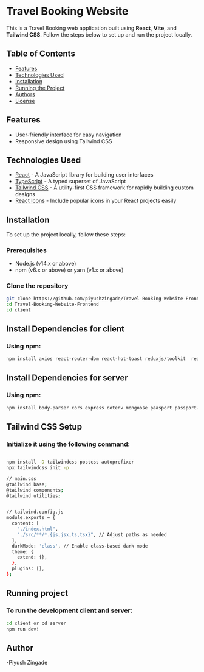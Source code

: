   # Travel Booking Website

This is a Travel Booking web application built using **React**, **Vite**, and **Tailwind CSS**. Follow the steps below to set up and run the project locally.

## Table of Contents

- [Features](#features)
- [Technologies Used](#technologies-used)
- [Installation](#installation)
- [Running the Project](#running-the-project)
- [Authors](#authors)
- [License](#license)

## Features

- User-friendly interface for easy navigation
- Responsive design using Tailwind CSS


## Technologies Used

- [React](https://reactjs.org/) - A JavaScript library for building user interfaces
- [TypeScript](https://www.typescriptlang.org/) - A typed superset of JavaScript
- [Tailwind CSS](https://tailwindcss.com/) - A utility-first CSS framework for rapidly building custom designs
- [React Icons](https://react-icons.github.io/react-icons/) - Include popular icons in your React projects easily

## Installation

To set up the project locally, follow these steps:

### Prerequisites

- Node.js (v14.x or above)
- npm (v6.x or above) or yarn (v1.x or above)

### Clone the repository

```bash
git clone https://github.com/piyushzingade/Travel-Booking-Website-Frontend.git
cd Travel-Booking-Website-Frontend
cd client
```
## Install Dependencies for client 
### Using npm:
```bash
npm install axios react-router-dom react-hot-toast reduxjs/toolkit  react-redux react-dom
```

## Install Dependencies for server 
### Using npm:
```bash
npm install body-parser cors express dotenv mongoose paasport passport-local password-mongoose 
```

## Tailwind CSS Setup
### Initialize it using the following command:
```bash

npm install -D tailwindcss postcss autoprefixer
npx tailwindcss init -p

// main.css 
@tailwind base;
@tailwind components;
@tailwind utilities;


// tailwind.config.js
module.exports = {
  content: [
    "./index.html",
    "./src/**/*.{js,jsx,ts,tsx}", // Adjust paths as needed
  ],
  darkMode: 'class', // Enable class-based dark mode
  theme: {
    extend: {},
  },
  plugins: [],
};

```

## Running project 
### To run the development client and server:
```bash
cd client or cd server
npm run dev!

```

## Author

-Piyush Zingade
